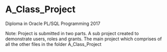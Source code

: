 # A_Class_Project
Diploma in Oracle PL/SQL Programming 2017


Note: Project is submitted in two parts. 
  A sub project created to demonstrate users, roles and grants.
  The main project which comprises of all the other files in the folder A_Class_Project
